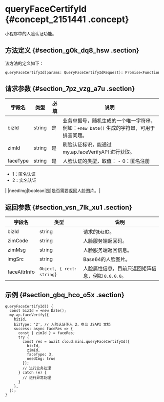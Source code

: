 # queryFaceCertifyId {#concept_2151441 .concept}

小程序中的人脸认证功能。

## 方法定义 {#section_g0k_dq8_hsw .section}

该方法的定义如下：

``` {#codeblock_xq9_h1e_eoi}
queryFaceCertifyId(params: QueryFaceCertifyIdRequest): Promise<FunctionResponse<QueryFaceCertifyIdResponse>>
```

## 请求参数 {#section_7pz_vzg_a7u .section}

|字段名|类型|必填|说明|
|---|--|--|--|
|bizId|string|是|业务单据号，随机生成的一个唯一字符串，例如：`+new Date()` 生成的字符串，可用于排查问题。|
|zimId|string|是|刷脸认证标识，能通过 my.ap.faceVerifyAPI 进行获取。|
|faceType|string|是|人脸认证的类型，取值： -   0：匿名注册
-   1：匿名认证
-   2：实名认证

 |
|needImg|boolean|是|是否需要返回人脸图片。|

## 返回参数 {#section_vsn_7lk_xu1 .section}

|字段名|类型|说明|
|---|--|--|
|bizId|string|请求的bizID。|
|zimCode|string|人脸服务端返回码。|
|zimMsg|string|人脸服务端返回信息。|
|imgSrc|string|Base64的人脸图片。|
|faceAttrInfo|`Object, { rect: string`\}|人脸属性信息，目前只返回矩阵信息，例如 `0.0.0.0`。|

## 示例 {#section_gbq_hco_o5x .section}

``` {#codeblock_sej_y1n_mze}
queryFaceCertifyId() {
  const bizId = +new Date();
  my.ap.faceVerify({
    bizId,
    bizType: '2', // 人脸认证传入 2，参见 JSAPI 文档
    success: async faceRes => {
      const { zimId } = faceRes;
      try {
        const res = await cloud.mini.queryFaceCertifyId({
          bizId,
          zimId,
          faceType: 3,
          needImg: true
        });
        // 进行业务处理
      } catch (e) {
        // 进行异常处理
      }
    },
  });
}
```

